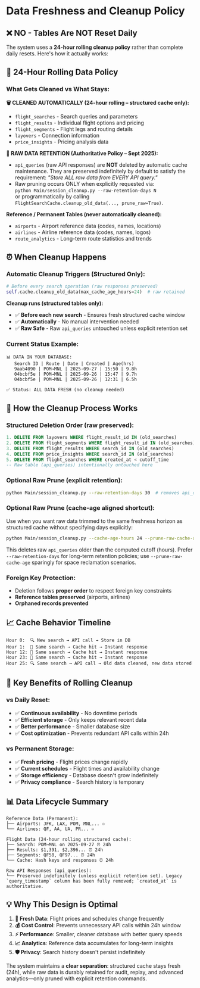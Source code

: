 # Data Freshness and Cleanup Policy

## ❌ **NO - Tables Are NOT Reset Daily**

The system uses a **24-hour rolling cleanup policy** rather than complete daily resets. Here's how it actually works:

## 🔄 **24-Hour Rolling Data Policy**

### **What Gets Cleaned vs What Stays:**

**🗑️ CLEANED AUTOMATICALLY (24-hour rolling – structured cache only):**
- `flight_searches` - Search queries and parameters
- `flight_results` - Individual flight options and pricing  
- `flight_segments` - Flight legs and routing details
- `layovers` - Connection information
- `price_insights` - Pricing analysis data

**💾 RAW DATA RETENTION (Authoritative Policy – Sept 2025):**
- `api_queries` (raw API responses) are **NOT** deleted by automatic cache maintenance. They are preserved indefinitely by default to satisfy the requirement: *"Store ALL raw data from EVERY API query."*
- Raw pruning occurs ONLY when explicitly requested via:  
   `python Main/session_cleanup.py --raw-retention-days N`  
   or programmatically by calling `FlightSearchCache.cleanup_old_data(..., prune_raw=True)`.

**Reference / Permanent Tables (never automatically cleaned):**
- `airports` - Airport reference data (codes, names, locations)
- `airlines` - Airline reference data (codes, names, logos)
- `route_analytics` - Long-term route statistics and trends

## ⏰ **When Cleanup Happens**

### **Automatic Cleanup Triggers (Structured Only):**
```python
# Before every search operation (raw responses preserved)
self.cache.cleanup_old_data(max_cache_age_hours=24)  # raw retained
```

**Cleanup runs (structured tables only):**
- ✅ **Before each new search** - Ensures fresh structured cache window
- ✅ **Automatically** - No manual intervention needed
- ✅ **Raw Safe** - Raw `api_queries` untouched unless explicit retention set

### **Current Status Example:**
```
📊 DATA IN YOUR DATABASE:
   Search ID | Route | Date | Created | Age(hrs)
   9aab4090 | POM→MNL | 2025-09-27 | 15:50 | 9.8h
   04bcbf5e | POM→MNL | 2025-09-26 | 15:47 | 9.7h
   04bcbf5e | POM→MNL | 2025-09-26 | 12:31 | 6.5h

✅ Status: ALL DATA FRESH (no cleanup needed)
```

## 🔧 **How the Cleanup Process Works**

### **Structured Deletion Order (raw preserved):**
```sql
1. DELETE FROM layovers WHERE flight_result_id IN (old_searches)
2. DELETE FROM flight_segments WHERE flight_result_id IN (old_searches)
3. DELETE FROM flight_results WHERE search_id IN (old_searches)
4. DELETE FROM price_insights WHERE search_id IN (old_searches)
5. DELETE FROM flight_searches WHERE created_at < cutoff_time
-- Raw table (api_queries) intentionally untouched here
```

### **Optional Raw Prune (explicit retention):**
```bash
python Main/session_cleanup.py --raw-retention-days 30  # removes api_queries older than 30 days
```

### **Optional Raw Prune (cache-age aligned shortcut):**
Use when you want raw data trimmed to the same freshness horizon as structured cache without specifying days explicitly:

```bash
python Main/session_cleanup.py --cache-age-hours 24 --prune-raw-cache-age
```

This deletes raw `api_queries` older than the computed cutoff (hours). Prefer `--raw-retention-days` for long-term retention policies; use `--prune-raw-cache-age` sparingly for space reclamation scenarios.

### **Foreign Key Protection:**
- Deletion follows **proper order** to respect foreign key constraints
- **Reference tables preserved** (airports, airlines)
- **Orphaned records prevented**

## 📈 **Cache Behavior Timeline**

```
Hour 0:  🔍 New search → API call → Store in DB
Hour 1:  💾 Same search → Cache hit → Instant response  
Hour 12: 💾 Same search → Cache hit → Instant response
Hour 23: 💾 Same search → Cache hit → Instant response
Hour 25: 🔍 Same search → API call → Old data cleaned, new data stored
```

## 🎯 **Key Benefits of Rolling Cleanup**

### **vs Daily Reset:**
- ✅ **Continuous availability** - No downtime periods
- ✅ **Efficient storage** - Only keeps relevant recent data
- ✅ **Better performance** - Smaller database size
- ✅ **Cost optimization** - Prevents redundant API calls within 24h

### **vs Permanent Storage:**
- ✅ **Fresh pricing** - Flight prices change rapidly
- ✅ **Current schedules** - Flight times and availability change
- ✅ **Storage efficiency** - Database doesn't grow indefinitely
- ✅ **Privacy compliance** - Search history is temporary

## 📊 **Data Lifecycle Summary**

```
Reference Data (Permanent):
├── Airports: JFK, LAX, POM, MNL... ♾️
└── Airlines: QF, AA, UA, PR... ♾️

Flight Data (24-hour rolling structured cache):
├── Search: POM→MNL on 2025-09-27 ⏰ 24h
├── Results: $1,391, $2,396... ⏰ 24h  
├── Segments: QF58, QF97... ⏰ 24h
└── Cache: Hash keys and responses ⏰ 24h

Raw API Responses (api_queries):
└── Preserved indefinitely (unless explicit retention set). Legacy `query_timestamp` column has been fully removed; `created_at` is authoritative.
```

## 💡 **Why This Design is Optimal**

1. **🔄 Fresh Data**: Flight prices and schedules change frequently
2. **💰 Cost Control**: Prevents unnecessary API calls within 24h window  
3. **⚡ Performance**: Smaller, cleaner database with better query speeds
4. **📈 Analytics**: Reference data accumulates for long-term insights
5. **🛡️ Privacy**: Search history doesn't persist indefinitely

The system maintains a **clear separation**: structured cache stays fresh (24h), while raw data is durably retained for audit, replay, and advanced analytics—only pruned with explicit retention commands.
